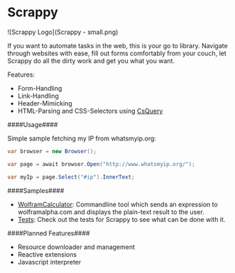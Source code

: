 


Scrappy
=======

![Scrappy Logo](Scrappy - small.png)

If you want to automate tasks in the web, this is your go to library. Navigate through websites with ease, fill out forms comfortably from your couch, let Scrappy do all the dirty work and get you what you want.

Features:

* Form-Handling
* Link-Handling
* Header-Mimicking
* HTML-Parsing and CSS-Selectors using [CsQuery][1]

####Usage####

Simple sample fetching my IP from whatsmyip.org:
```csharp
var browser = new Browser();

var page = await browser.Open("http://www.whatsmyip.org/");

var myIp = page.Select("#ip").InnerText;

```


####Samples####

* [WolframCalculator][s1]: Commandline tool which sends an expression to wolframalpha.com and displays the plain-text result to the user.
* [Tests][s2]: Check out the tests for Scrappy to see what can be done with it. 


####Planned Features####

* Resource downloader and management
* Reactive extensions
* Javascript interpreter


[1]: https://github.com/jamietre/CsQuery

[s1]: https://github.com/Manuel-S/Scrappy/blob/master/Samples/WolframSample/Program.cs
[s2]: https://github.com/Manuel-S/Scrappy/blob/master/ScrappyTest/
